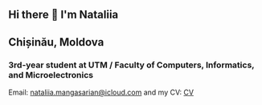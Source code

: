 ## Hi there 👋 I'm Nataliia

<h2>Chișinău, Moldova</h2>
<h3>3rd-year student at UTM / Faculty of Computers, Informatics, and Microelectronics</h3>

Email: nataliia.mangasarian@icloud.com
and my CV: [CV](./CV.pdf)

<!--
**Natalyakba/Natalyakba** is a ✨ _special_ ✨ repository because its `README.md` (this file) appears on your GitHub profile.

Here are some ideas to get you started:

- 🔭 I’m currently working on ...
- 🌱 I’m currently learning ...
- 👯 I’m looking to collaborate on ...
- 🤔 I’m looking for help with ...
- 💬 Ask me about ...
- 📫 How to reach me: ...
- 😄 Pronouns: ...
- ⚡ Fun fact: ...
-->
